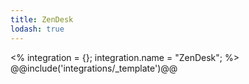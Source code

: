 ```yaml
---
title: ZenDesk
lodash: true
---
```

<% integration = {};
integration.name = "ZenDesk"; %>
@@include('integrations/_template')@@
